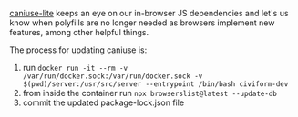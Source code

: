 
[caniuse-lite](https://github.com/browserslist/caniuse-lite) keeps an eye on our in-browser JS dependencies and let's us know when polyfills are no longer needed as browsers implement new features, among other helpful things.

The process for updating caniuse is:

1. run `docker run -it --rm -v /var/run/docker.sock:/var/run/docker.sock -v $(pwd)/server:/usr/src/server --entrypoint /bin/bash civiform-dev`
1. from inside the container run `npx browserslist@latest --update-db`
1. commit the updated package-lock.json file
